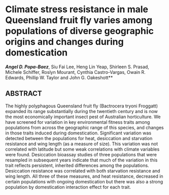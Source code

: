 # Climate stress resistance in male Queensland fruit fly varies among populations of diverse geographic origins and changes during domestication

***Angel D. Popa-Baez***, Siu Fai Lee, Heng Lin Yeap, Shirleen S. Prasad, Michele Schiffer, Roslyn Mourant, Cynthia Castro-Vargas, Owain R. Edwards, Phillip W. Taylor and John G. Oakeshott**


## ABSTRACT

The highly polyphagous Queensland fruit fly (Bactrocera tryoni Froggatt) expanded its range substantially during the twentieth century and is now the most economically important insect pest of Australian horticulture. We have screened for variation in key environmental fitness traits among populations from across the geographic range of this species, and changes in those traits induced during domestication. Significant variation was detected between the populations for heat, desiccation and starvation resistance and wing length (as a measure of size). This variation was not correlated with latitude but some weak correlations with climate variables were found. Desiccation bioassay studies of three populations that were resampled in subsequent years indicate that much of the variation in this trait reflects persistent, inherited differences among the populations. Desiccation resistance was correlated with both starvation resistance and wing length. All three of these measures, and heat resistance, decreased in certain populations with ongoing domestication but there was also a strong population by domestication interaction effect for each trait.
